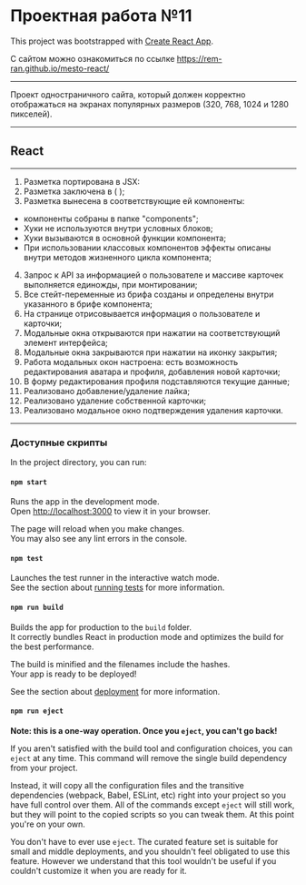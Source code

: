 # Проектная работа №11

This project was bootstrapped with [Create React App](https://github.com/facebook/create-react-app).

С сайтом можно ознакомиться по ссылке https://rem-ran.github.io/mesto-react/

---

Проект одностраничного сайта, который должен корректно отображаться на экранах популярных размеров (320, 768, 1024 и 1280 пикселей).

---

## React

---

1. Разметка портирована в JSX:
2. Разметка заключена в ( );
3. Разметка вынесена в соответствующие ей компоненты:

- компоненты собраны в папке "components";
- Хуки не используются внутри условных блоков;
- Хуки вызываются в основной функции компонента;
- При использовании классовых компонентов эффекты описаны внутри методов жизненного цикла
  компонента;

4. Запрос к API за информацией о пользователе и массиве карточек выполняется единожды, при монтировании;
5. Все стейт-переменные из брифа созданы и определены внутри указанного в брифе компонента;
6. На странице отрисовывается информация о пользователе и карточки;
7. Модальные окна открываются при нажатии на соответствующий элемент интерфейса;
8. Модальные окна закрываются при нажатии на иконку закрытия;
9. Работа модальных окон настроена: есть возможность редактирования аватара и профиля, добавления
   новой карточки;
10. В форму редактирования профиля подставляются текущие данные;
11. Реализовано добавление/удаление лайка;
12. Реализовано удаление собственной карточки;
13. Реализовано модальное окно подтверждения удаления карточки.

---

### Доступные скрипты

In the project directory, you can run:

#### `npm start`

Runs the app in the development mode.\
Open [http://localhost:3000](http://localhost:3000) to view it in your browser.

The page will reload when you make changes.\
You may also see any lint errors in the console.

#### `npm test`

Launches the test runner in the interactive watch mode.\
See the section about [running tests](https://facebook.github.io/create-react-app/docs/running-tests) for more information.

#### `npm run build`

Builds the app for production to the `build` folder.\
It correctly bundles React in production mode and optimizes the build for the best performance.

The build is minified and the filenames include the hashes.\
Your app is ready to be deployed!

See the section about [deployment](https://facebook.github.io/create-react-app/docs/deployment) for more information.

#### `npm run eject`

**Note: this is a one-way operation. Once you `eject`, you can't go back!**

If you aren't satisfied with the build tool and configuration choices, you can `eject` at any time. This command will remove the single build dependency from your project.

Instead, it will copy all the configuration files and the transitive dependencies (webpack, Babel, ESLint, etc) right into your project so you have full control over them. All of the commands except `eject` will still work, but they will point to the copied scripts so you can tweak them. At this point you're on your own.

You don't have to ever use `eject`. The curated feature set is suitable for small and middle deployments, and you shouldn't feel obligated to use this feature. However we understand that this tool wouldn't be useful if you couldn't customize it when you are ready for it.
